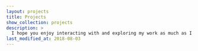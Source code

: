 ```yaml
---
layout: projects
title: Projects
show_collection: projects
description: >
  I hope you enjoy interacting with and exploring my work as much as I did creating it!
last_modified_at: 2018-08-03
---
```


